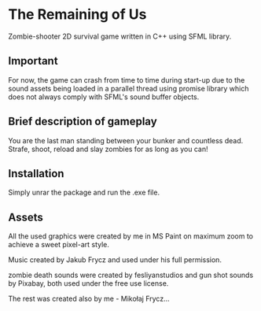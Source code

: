 # The Remaining of Us

Zombie-shooter 2D survival game written in C++ using SFML library.

## Important
For now, the game can crash from time to time during start-up due to
the sound assets being loaded in a parallel thread using promise library
which does not always comply with SFML's sound buffer objects.

## Brief description of gameplay
You are the last man standing between your bunker and countless dead.
Strafe, shoot, reload and slay zombies for as long as you can!

## Installation
Simply unrar the package and run the .exe file.

## Assets
All the used graphics were created by me in MS Paint on maximum zoom
to achieve a sweet pixel-art style.

Music created by Jakub Frycz and used under his full permission.

zombie death sounds were created by fesliyanstudios and gun shot sounds
by Pixabay, both used under the free use license.

The rest was created also by me - Mikołaj Frycz...
